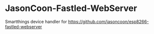 # JasonCoon-Fastled-WebServer
Smartthings device handler for https://github.com/jasoncoon/esp8266-fastled-webserver
